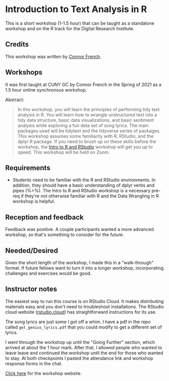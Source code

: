 # Introduction to Text Analysis in R

This is a short workshop (1-1.5 hour) that can be taught as a standalone workshop and on the R track for the Digital Research Institute.

## Credits

This workshop was written by [Connor French](https://github.com/connor-french).

## Workshops

It was first taught at CUNY GC by Connor French in the Spring of 2021 as a 1.5 hour online synchronous workshop.

Abstract:

> In this workshop, you will learn the principles of performing tidy text analysis in R. You will learn how to wrangle unstructured text into a tidy data structure, basic data visualizations, and basic sentiment analysis while exploring a fun data set of song lyrics. The main packages used will be tidytext and the tidyverse series of packages. This workshop assumes some familiarity with R, RStudio, and the dplyr R package. If you need to brush up on these skills before the workshop, the [Intro to R and RStudio](https://github.com/GCDigitalFellows/intro-r) workshop will get you up to speed. This workshop will be held on Zoom.

## Requirements

-   Students need to be familiar with the R and RStudio environments. In addition, they should have a basic understanding of dplyr verbs and pipes (%\>%). The Intro to R and RStudio workshop is a necessary pre-req if they're not otherwise familiar with R and the Data Wrangling in R workshop is helpful.

## Reception and feedback

Feedback was positive. A couple participants wanted a more advanced workshop, so that's something to consider for the future.

## Needed/Desired

Given the short length of the workshop, I made this in a "walk-through" format. If future fellows want to turn it into a longer workshop, incorporating challenges and exercises would be good.

## Instructor notes

The easiest way to run this course is on RStudio Cloud. It makes distributing materials easy and you don't need to troubleshoot installations. The RStudio cloud website ([rstudio.cloud](rstudio.cloud)) has straightforward instructions for its use.

The song lyrics are just some I got off a whim. I have a pdf in the repo called `get_genius_lyrics.pdf` that you could modify to get a different set of lyrics.

I went through the workshop up until the "Going Further" section, which arrived at about the 1 hour mark. After that, I allowed people who wanted to leave leave and continued the workshop until the end for those who wanted to stay. At both checkpoints I pasted the attendance link and workshop response forms in the chat.

[Click here](https://rpubs.com/confrench33/text_analysis_R) for the workshop website.
